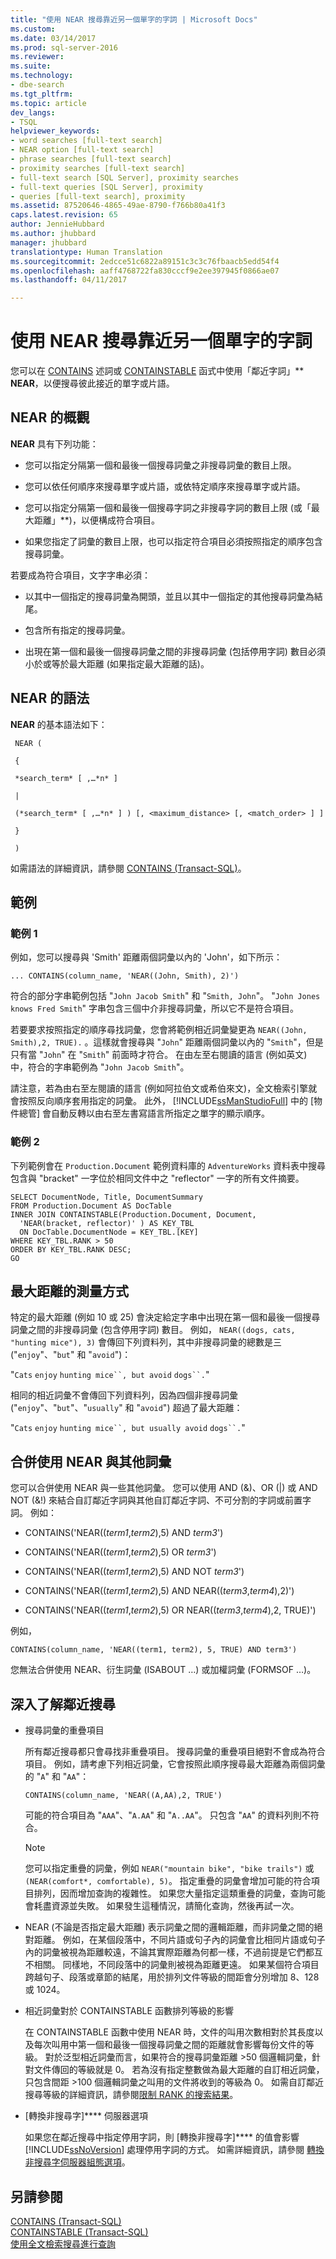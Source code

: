 ```yaml
---
title: "使用 NEAR 搜尋靠近另一個單字的字詞 | Microsoft Docs"
ms.custom: 
ms.date: 03/14/2017
ms.prod: sql-server-2016
ms.reviewer: 
ms.suite: 
ms.technology:
- dbe-search
ms.tgt_pltfrm: 
ms.topic: article
dev_langs:
- TSQL
helpviewer_keywords:
- word searches [full-text search]
- NEAR option [full-text search]
- phrase searches [full-text search]
- proximity searches [full-text search]
- full-text search [SQL Server], proximity searches
- full-text queries [SQL Server], proximity
- queries [full-text search], proximity
ms.assetid: 87520646-4865-49ae-8790-f766b80a41f3
caps.latest.revision: 65
author: JennieHubbard
ms.author: jhubbard
manager: jhubbard
translationtype: Human Translation
ms.sourcegitcommit: 2edcce51c6822a89151c3c3c76fbaacb5edd54f4
ms.openlocfilehash: aaff4768722fa830cccf9e2ee397945f0866ae07
ms.lasthandoff: 04/11/2017

---
```

# <a name="search-for-words-close-to-another-word-with-near"></a>使用 NEAR 搜尋靠近另一個單字的字詞
  您可以在 [CONTAINS](../../t-sql/queries/contains-transact-sql.md) 述詞或 [CONTAINSTABLE](../../relational-databases/system-functions/containstable-transact-sql.md) 函式中使用「鄰近字詞」** **NEAR**，以便搜尋彼此接近的單字或片語。 
  
##  <a name="Custom_NEAR"></a> NEAR 的概觀  
**NEAR** 具有下列功能：  
-   您可以指定分隔第一個和最後一個搜尋詞彙之非搜尋詞彙的數目上限。

-   您可以依任何順序來搜尋單字或片語，或依特定順序來搜尋單字或片語。
  
-   您可以指定分隔第一個和最後一個搜尋字詞之非搜尋字詞的數目上限 (或「最大距離」**)，以便構成符合項目。  

-   如果您指定了詞彙的數目上限，也可以指定符合項目必須按照指定的順序包含搜尋詞彙。

 
 若要成為符合項目，文字字串必須：  
  
-   以其中一個指定的搜尋詞彙為開頭，並且以其中一個指定的其他搜尋詞彙為結尾。  
  
-   包含所有指定的搜尋詞彙。  
  
-   出現在第一個和最後一個搜尋詞彙之間的非搜尋詞彙 (包括停用字詞) 數目必須小於或等於最大距離 (如果指定最大距離的話)。  
  
## <a name="syntax-of-near"></a>NEAR 的語法
**NEAR** 的基本語法如下：  

``` 
 NEAR (  
  
 {  
  
 *search_term* [ ,…*n* ]  
  
 |  
  
 (*search_term* [ ,…*n* ] ) [, <maximum_distance> [, <match_order> ] ]  
  
 }  
  
 )  
```

如需語法的詳細資訊，請參閱 [CONTAINS &#40;Transact-SQL&#41;](../../t-sql/queries/contains-transact-sql.md)。  

## <a name="examples"></a>範例
### <a name="example-1"></a>範例 1
 例如，您可以搜尋與 'Smith' 距離兩個詞彙以內的 'John'，如下所示：  
  
```tsql
... CONTAINS(column_name, 'NEAR((John, Smith), 2)')
```  
  
 符合的部分字串範例包括 "`John Jacob Smith`" 和 "`Smith, John`"。 "`John Jones knows Fred Smith`" 字串包含三個中介非搜尋詞彙，所以它不是符合項目。  
  
 若要要求按照指定的順序尋找詞彙，您會將範例相近詞彙變更為 `NEAR((John, Smith),2, TRUE).` 。這樣就會搜尋與 "`John`" 距離兩個詞彙以內的 "`Smith`"，但是只有當 "`John`" 在 "`Smith`" 前面時才符合。 在由左至右閱讀的語言 (例如英文) 中，符合的字串範例為 "`John Jacob Smith`"。  
  
 請注意，若為由右至左閱讀的語言 (例如阿拉伯文或希伯來文)，全文檢索引擎就會按照反向順序套用指定的詞彙。 此外， [!INCLUDE[ssManStudioFull](../../includes/ssmanstudiofull-md.md)] 中的 [物件總管] 會自動反轉以由右至左書寫語言所指定之單字的顯示順序。   

### <a name="example-2"></a>範例 2
 下列範例會在 `Production.Document` 範例資料庫的 `AdventureWorks` 資料表中搜尋包含與 "bracket" 一字位於相同文件中之 "reflector" 一字的所有文件摘要。  
  
```tsql
SELECT DocumentNode, Title, DocumentSummary  
FROM Production.Document AS DocTable   
INNER JOIN CONTAINSTABLE(Production.Document, Document,  
  'NEAR(bracket, reflector)' ) AS KEY_TBL  
  ON DocTable.DocumentNode = KEY_TBL.[KEY]  
WHERE KEY_TBL.RANK > 50  
ORDER BY KEY_TBL.RANK DESC;  
GO  
``` 
 
## <a name="how-maximum-distance-is-measured"></a>最大距離的測量方式  
 特定的最大距離 (例如 10 或 25) 會決定給定字串中出現在第一個和最後一個搜尋詞彙之間的非搜尋詞彙 (包含停用字詞) 數目。 例如， `NEAR((dogs, cats, "hunting mice"), 3)` 會傳回下列資料列，其中非搜尋詞彙的總數是三 ("`enjoy`"、"`but`" 和 "`avoid`")：  
  
 "`Cats` `enjoy` `hunting mice``, but avoid` `dogs``.`"  
  
 相同的相近詞彙不會傳回下列資料列，因為四個非搜尋詞彙 ("`enjoy`"、"`but`"、"`usually`" 和 "`avoid`") 超過了最大距離：  
  
 "`Cats` `enjoy` `hunting mice``, but usually avoid` `dogs``.`"  
  
## <a name="combine-near-with-other-terms"></a>合併使用 NEAR 與其他詞彙  
 您可以合併使用 NEAR 與一些其他詞彙。 您可以使用 AND (&)、OR (|) 或 AND NOT (&!) 來結合自訂鄰近字詞與其他自訂鄰近字詞、不可分割的字詞或前置字詞。 例如：  
  
-   CONTAINS('NEAR((*term1*,*term2*),5) AND *term3*')  
  
-   CONTAINS('NEAR((*term1*,*term2*),5) OR *term3*')  
  
-   CONTAINS('NEAR((*term1*,*term2*),5) AND NOT *term3*')  
  
-   CONTAINS('NEAR((*term1*,*term2*),5) AND NEAR((*term3*,*term4*),2)')  
  
-   CONTAINS('NEAR((*term1*,*term2*),5) OR NEAR((*term3*,*term4*),2, TRUE)')  
  
 例如，  
  
```  
CONTAINS(column_name, 'NEAR((term1, term2), 5, TRUE) AND term3')  
```  
  
 您無法合併使用 NEAR、衍生詞彙 (ISABOUT …) 或加權詞彙 (FORMSOF …)。  
  
##  <a name="Additional_Considerations"></a> 深入了解鄰近搜尋  
   
-   搜尋詞彙的重疊項目  
  
     所有鄰近搜尋都只會尋找非重疊項目。 搜尋詞彙的重疊項目絕對不會成為符合項目。 例如，請考慮下列相近詞彙，它會按照此順序搜尋最大距離為兩個詞彙的 "`A`" 和 "`AA`"：  
  
    ```  
    CONTAINS(column_name, 'NEAR((A,AA),2, TRUE')  
    ```  
  
     可能的符合項目為 "`AAA`"、"`A.AA`" 和 "`A..AA`"。 只包含 "`AA`" 的資料列則不符合。  
  
    > [!NOTE]  
    >  您可以指定重疊的詞彙，例如 `NEAR("mountain bike", "bike trails")` 或 `(NEAR(comfort*, comfortable), 5)`。 指定重疊的詞彙會增加可能的符合項目排列，因而增加查詢的複雜性。 如果您大量指定這類重疊的詞彙，查詢可能會耗盡資源並失敗。 如果發生這種情況，請簡化查詢，然後再試一次。  
  
-   NEAR (不論是否指定最大距離) 表示詞彙之間的邏輯距離，而非詞彙之間的絕對距離。 例如，在某個段落中，不同片語或句子內的詞彙會比相同片語或句子內的詞彙被視為距離較遠，不論其實際距離為何都一樣，不過前提是它們都互不相關。 同樣地，不同段落中的詞彙則被視為距離更遠。 如果某個符合項目跨越句子、段落或章節的結尾，用於排列文件等級的間距會分別增加 8、128 或 1024。  
  
-   相近詞彙對於 CONTAINSTABLE 函數排列等級的影響  
  
    在 CONTAINSTABLE 函數中使用 NEAR 時，文件的叫用次數相對於其長度以及每次叫用中第一個和最後一個搜尋詞彙之間的距離就會影響每份文件的等級。 對於泛型相近詞彙而言，如果符合的搜尋詞彙距離 >50 個邏輯詞彙，針對文件傳回的等級就是 0。 若為沒有指定整數做為最大距離的自訂相近詞彙，只包含間距 >100 個邏輯詞彙之叫用的文件將收到的等級為 0。 如需自訂鄰近搜尋等級的詳細資訊，請參閱[限制 RANK 的搜索結果](../../relational-databases/search/limit-search-results-with-rank.md)。  
  
-   [轉換非搜尋字]**** 伺服器選項  
  
     如果您在鄰近搜尋中指定停用字詞，則 [轉換非搜尋字]**** 的值會影響 [!INCLUDE[ssNoVersion](../../includes/ssnoversion-md.md)] 處理停用字詞的方式。 如需詳細資訊，請參閱 [轉換非搜尋字伺服器組態選項](../../database-engine/configure-windows/transform-noise-words-server-configuration-option.md)。   
  
## <a name="see-also"></a>另請參閱  
 [CONTAINS &#40;Transact-SQL&#41;](../../t-sql/queries/contains-transact-sql.md)  
 [CONTAINSTABLE &#40;Transact-SQL&#41;](../../relational-databases/system-functions/containstable-transact-sql.md)   
 [使用全文檢索搜尋進行查詢](../../relational-databases/search/query-with-full-text-search.md)   

